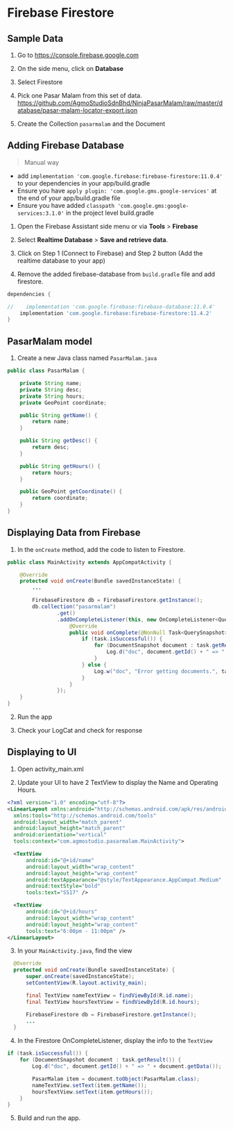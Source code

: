 # Firebase Firestore

## Sample Data

1. Go to https://console.firebase.google.com

2. On the side menu, click on **Database**

3. Select Firestore

4. Pick one Pasar Malam from this set of data. https://github.com/AgmoStudioSdnBhd/NinjaPasarMalam/raw/master/database/pasar-malam-locator-export.json

5. Create the Collection `pasarmalam` and the Document

## Adding Firebase Database

> Manual way

* add `implementation 'com.google.firebase:firebase-firestore:11.0.4'` to your dependencies in your app/build.gradle
* Ensure you have `apply plugin: 'com.google.gms.google-services'` at the end of your app/build.gradle file
* Ensure you have added `classpath 'com.google.gms:google-services:3.1.0'` in the project level build.gradle

1. Open the Firebase Assistant side menu or via **Tools** > **Firebase**

2. Select **Realtime Database** > **Save and retrieve data**.

3. Click on Step 1 (Connect to Firebase) and Step 2 button (Add the realtime database to your app)

4. Remove the added firebase-database from `build.gradle` file and add firestore.

```gradle
dependencies {

//    implementation 'com.google.firebase:firebase-database:11.0.4'
    implementation 'com.google.firebase:firebase-firestore:11.4.2'
}
```

## PasarMalam model

1. Create a new Java class named `PasarMalam.java`

```java
public class PasarMalam {

    private String name;
    private String desc;
    private String hours;
    private GeoPoint coordinate;

    public String getName() {
        return name;
    }

    public String getDesc() {
        return desc;
    }

    public String getHours() {
        return hours;
    }

    public GeoPoint getCoordinate() {
        return coordinate;
    }
}
```

## Displaying Data from Firebase

1. In the `onCreate` method, add the code to listen to Firestore.

```java
public class MainActivity extends AppCompatActivity {

    @Override
    protected void onCreate(Bundle savedInstanceState) {
        ...

        FirebaseFirestore db = FirebaseFirestore.getInstance();
        db.collection("pasarmalam")
                .get()
                .addOnCompleteListener(this, new OnCompleteListener<QuerySnapshot>() {
                    @Override
                    public void onComplete(@NonNull Task<QuerySnapshot> task) {
                        if (task.isSuccessful()) {
                            for (DocumentSnapshot document : task.getResult()) {
                                Log.d("doc", document.getId() + " => " + document.getData());
                            }
                        } else {
                            Log.w("doc", "Error getting documents.", task.getException());
                        }
                    }
                });
    }
}
```

2. Run the app

3. Check your LogCat and check for response

## Displaying to UI

1. Open activity_main.xml

2. Update your UI to have 2 TextView to display the Name and Operating Hours.

```xml
<?xml version="1.0" encoding="utf-8"?>
<LinearLayout xmlns:android="http://schemas.android.com/apk/res/android"
  xmlns:tools="http://schemas.android.com/tools"
  android:layout_width="match_parent"
  android:layout_height="match_parent"
  android:orientation="vertical"
  tools:context="com.agmostudio.pasarmalam.MainActivity">

  <TextView
      android:id="@+id/name"
      android:layout_width="wrap_content"
      android:layout_height="wrap_content"
      android:textAppearance="@style/TextAppearance.AppCompat.Medium"
      android:textStyle="bold"
      tools:text="SS17" />

  <TextView
      android:id="@+id/hours"
      android:layout_width="wrap_content"
      android:layout_height="wrap_content"
      tools:text="6:00pm - 11:00pm" />
</LinearLayout>
```

3. In your `MainActivity.java`, find the view

```java
  @Override
  protected void onCreate(Bundle savedInstanceState) {
      super.onCreate(savedInstanceState);
      setContentView(R.layout.activity_main);

      final TextView nameTextView = findViewById(R.id.name);
      final TextView hoursTextView = findViewById(R.id.hours);

      FirebaseFirestore db = FirebaseFirestore.getInstance();
      ...
  }
```

4. In the Firestore OnCompleteListener, display the info to the `TextView`

```java
if (task.isSuccessful()) {
    for (DocumentSnapshot document : task.getResult()) {
        Log.d("doc", document.getId() + " => " + document.getData());

        PasarMalam item = document.toObject(PasarMalam.class);
        nameTextView.setText(item.getName());
        hoursTextView.setText(item.getHours());
    }
}
```

5. Build and run the app.
